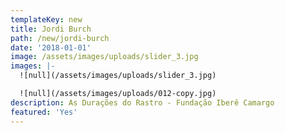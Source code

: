 ```yaml
---
templateKey: new
title: Jordi Burch
path: /new/jordi-burch
date: '2018-01-01'
image: /assets/images/uploads/slider_3.jpg
images: |-
  ![null](/assets/images/uploads/slider_3.jpg)

  ![null](/assets/images/uploads/012-copy.jpg)
description: As Durações do Rastro - Fundação Iberê Camargo
featured: 'Yes'
---
```


